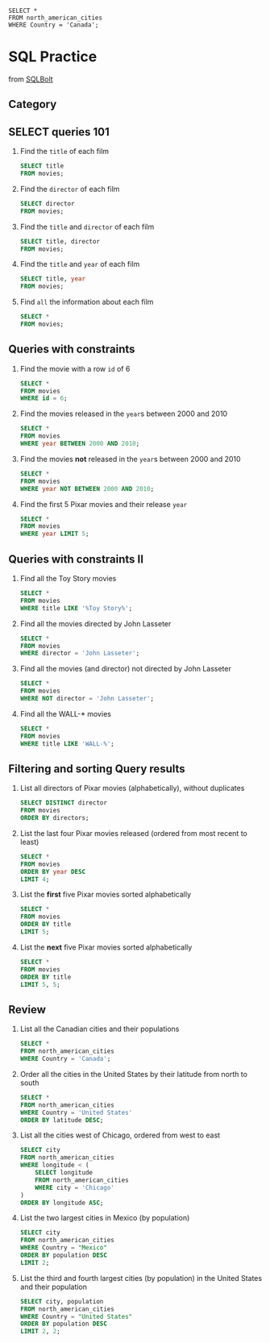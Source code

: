 ```
SELECT * 
FROM north_american_cities 
WHERE Country = 'Canada';
```

# SQL Practice

from [SQLBolt](https://sqlbolt.com/)



## Category





## SELECT queries 101



1. Find the `title` of each film

   ```sql
   SELECT title 
   FROM movies;
   ```

   

2. Find the `director` of each film

   ```sql
   SELECT director 
   FROM movies;
   ```

   

3. Find the `title` and `director` of each film

   ```sql
   SELECT title, director 
   FROM movies;
   ```

   

4. Find the `title` and `year` of each film

   ```sql
   SELECT title, year 
   FROM movies;
   ```

   

5. Find `all` the information about each film

   ```sql
   SELECT * 
   FROM movies;
   ```

   

## Queries with constraints

1. Find the movie with a row `id` of 6

   ```sql
   SELECT * 
   FROM movies 
   WHERE id = 6;
   ```

   

2. Find the movies released in the `year`s between 2000 and 2010

   ```sql
   SELECT * 
   FROM movies 
   WHERE year BETWEEN 2000 AND 2010;
   ```

   

3. Find the movies **not** released in the `year`s between 2000 and 2010

   ```sql
   SELECT * 
   FROM movies 
   WHERE year NOT BETWEEN 2000 AND 2010;
   ```

   

4. Find the first 5 Pixar movies and their release `year`

   ```sql
   SELECT * 
   FROM movies
   WHERE year LIMIT 5;
   ```

   



## Queries with constraints II

1. Find all the Toy Story movies

   ```sql
   SELECT * 
   FROM movies 
   WHERE title LIKE '%Toy Story%';
   ```

   

2. Find all the movies directed by John Lasseter

   ```sql
   SELECT * 
   FROM movies 
   WHERE director = 'John Lasseter';
   ```

   

3. Find all the movies (and director) not directed by John Lasseter

   ```sql
   SELECT * 
   FROM movies 
   WHERE NOT director = 'John Lasseter';
   ```

   

4. Find all the WALL-* movies

   ```sql
   SELECT * 
   FROM movies 
   WHERE title LIKE 'WALL-%';
   ```

   



## Filtering and sorting Query results

1. List all directors of Pixar movies (alphabetically), without duplicates

   ```sql
   SELECT DISTINCT director 
   FROM movies 
   ORDER BY directors;
   ```

   

   

2. List the last four Pixar movies released (ordered from most recent to least)

   ```sql
   SELECT * 
   FROM movies 
   ORDER BY year DESC 
   LIMIT 4;
   ```

   

3. List the **first** five Pixar movies sorted alphabetically

   ```sql
   SELECT * 
   FROM movies 
   ORDER BY title 
   LIMIT 5;
   ```

   

4. List the **next** five Pixar movies sorted alphabetically

   ```sql
   SELECT * 
   FROM movies 
   ORDER BY title 
   LIMIT 5, 5;
   ```

   









## Review



1. List all the Canadian cities and their populations

   ```sql
   SELECT * 
   FROM north_american_cities 
   WHERE Country = 'Canada';
   ```

   

2. Order all the cities in the United States by their latitude from north to south

   ```sql
   SELECT * 
   FROM north_american_cities 
   WHERE Country = 'United States' 
   ORDER BY latitude DESC;
   ```

   

3. List all the cities west of Chicago, ordered from west to east

   ```sql
   SELECT city 
   FROM north_american_cities
   WHERE longitude < (
       SELECT longitude 
       FROM north_american_cities
       WHERE city = 'Chicago'
   )
   ORDER BY longitude ASC;
   ```

   

4. List the two largest cities in Mexico (by population)

   ```sql
   SELECT city 
   FROM north_american_cities
   WHERE Country = "Mexico"
   ORDER BY population DESC
   LIMIT 2;
   ```

   

5. List the third and fourth largest cities (by population) in the United States and their population

   ```sql
   SELECT city, population
   FROM north_american_cities
   WHERE Country = "United States" 
   ORDER BY population DESC 
   LIMIT 2, 2;
   ```

   